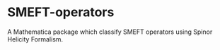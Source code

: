 # SMEFT-operators
A Mathematica package which classify SMEFT operators using Spinor Helicity Formalism.
